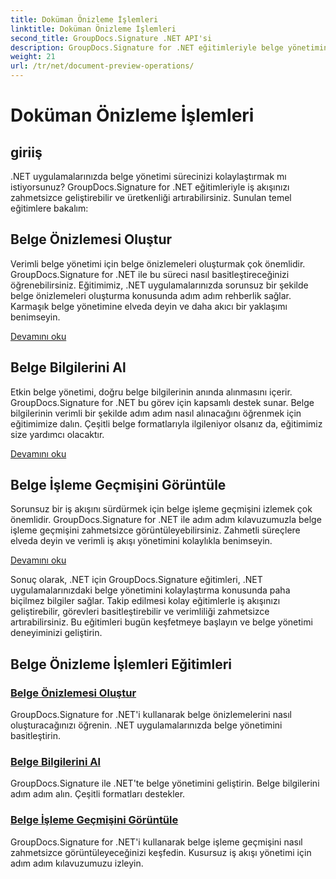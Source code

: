 ```yaml
---
title: Doküman Önizleme İşlemleri
linktitle: Doküman Önizleme İşlemleri
second_title: GroupDocs.Signature .NET API'si
description: GroupDocs.Signature for .NET eğitimleriyle belge yönetimini nasıl kolaylaştıracağınızı öğrenin. Görevleri basitleştirin, iş akışını geliştirin ve verimliliği zahmetsizce artırın.
weight: 21
url: /tr/net/document-preview-operations/
---
```


# Doküman Önizleme İşlemleri

## giriiş

.NET uygulamalarınızda belge yönetimi sürecinizi kolaylaştırmak mı istiyorsunuz? GroupDocs.Signature for .NET eğitimleriyle iş akışınızı zahmetsizce geliştirebilir ve üretkenliği artırabilirsiniz. Sunulan temel eğitimlere bakalım:

## Belge Önizlemesi Oluştur

Verimli belge yönetimi için belge önizlemeleri oluşturmak çok önemlidir. GroupDocs.Signature for .NET ile bu süreci nasıl basitleştireceğinizi öğrenebilirsiniz. Eğitimimiz, .NET uygulamalarınızda sorunsuz bir şekilde belge önizlemeleri oluşturma konusunda adım adım rehberlik sağlar. Karmaşık belge yönetimine elveda deyin ve daha akıcı bir yaklaşımı benimseyin.

[Devamını oku](./generate-document-preview/)

## Belge Bilgilerini Al

Etkin belge yönetimi, doğru belge bilgilerinin anında alınmasını içerir. GroupDocs.Signature for .NET bu görev için kapsamlı destek sunar. Belge bilgilerinin verimli bir şekilde adım adım nasıl alınacağını öğrenmek için eğitimimize dalın. Çeşitli belge formatlarıyla ilgileniyor olsanız da, eğitimimiz size yardımcı olacaktır.

[Devamını oku](./retrieve-document-information/)

## Belge İşleme Geçmişini Görüntüle

Sorunsuz bir iş akışını sürdürmek için belge işleme geçmişini izlemek çok önemlidir. GroupDocs.Signature for .NET ile adım adım kılavuzumuzla belge işleme geçmişini zahmetsizce görüntüleyebilirsiniz. Zahmetli süreçlere elveda deyin ve verimli iş akışı yönetimini kolaylıkla benimseyin.

[Devamını oku](./view-document-processing-history/)

Sonuç olarak, .NET için GroupDocs.Signature eğitimleri, .NET uygulamalarınızdaki belge yönetimini kolaylaştırma konusunda paha biçilmez bilgiler sağlar. Takip edilmesi kolay eğitimlerle iş akışınızı geliştirebilir, görevleri basitleştirebilir ve verimliliği zahmetsizce artırabilirsiniz. Bu eğitimleri bugün keşfetmeye başlayın ve belge yönetimi deneyiminizi geliştirin.
## Belge Önizleme İşlemleri Eğitimleri
### [Belge Önizlemesi Oluştur](./generate-document-preview/)
GroupDocs.Signature for .NET'i kullanarak belge önizlemelerini nasıl oluşturacağınızı öğrenin. .NET uygulamalarınızda belge yönetimini basitleştirin.
### [Belge Bilgilerini Al](./retrieve-document-information/)
GroupDocs.Signature ile .NET'te belge yönetimini geliştirin. Belge bilgilerini adım adım alın. Çeşitli formatları destekler.
### [Belge İşleme Geçmişini Görüntüle](./view-document-processing-history/)
GroupDocs.Signature for .NET'i kullanarak belge işleme geçmişini nasıl zahmetsizce görüntüleyeceğinizi keşfedin. Kusursuz iş akışı yönetimi için adım adım kılavuzumuzu izleyin.